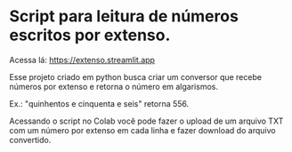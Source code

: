 # Script para leitura de números escritos por extenso.

Acessa lá: https://extenso.streamlit.app

Esse projeto criado em python busca criar um conversor que recebe números por extenso e retorna o número em algarismos.

Ex.: "quinhentos e cinquenta e seis" retorna 556.

Acessando o script no Colab você pode fazer o upload de um arquivo TXT com um número por extenso em cada linha e fazer download do arquivo convertido.
